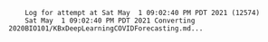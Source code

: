         Log for attempt at Sat May  1 09:02:40 PM PDT 2021 (12574)
        Sat May  1 09:02:40 PM PDT 2021 Converting 2020BIO101/KBxDeepLearningCOVIDForecasting.md...
